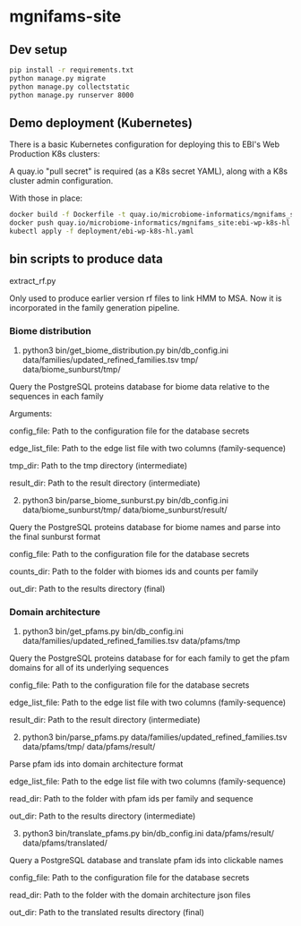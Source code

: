 # mgnifams-site

## Dev setup
```bash
pip install -r requirements.txt
python manage.py migrate
python manage.py collectstatic
python manage.py runserver 8000
```

## Demo deployment (Kubernetes)
There is a basic Kubernetes configuration for deploying this to EBI's Web Production K8s clusters:

A quay.io "pull secret" is required (as a K8s secret YAML), along with a K8s cluster admin configuration.

With those in place:

```bash
docker build -f Dockerfile -t quay.io/microbiome-informatics/mgnifams_site:ebi-wp-k8s-hl --load .
docker push quay.io/microbiome-informatics/mgnifams_site:ebi-wp-k8s-hl
kubectl apply -f deployment/ebi-wp-k8s-hl.yaml
```

## bin scripts to produce data

extract_rf.py

Only used to produce earlier version rf files to link HMM to MSA. Now it is incorporated in the family generation pipeline.

### Biome distribution

1. python3 bin/get_biome_distribution.py bin/db_config.ini data/families/updated_refined_families.tsv tmp/ data/biome_sunburst/tmp/

Query the PostgreSQL proteins database for biome data relative to the sequences in each family

Arguments:

config_file: Path to the configuration file for the database secrets

edge_list_file: Path to the edge list file with two columns (family-sequence)

tmp_dir: Path to the tmp directory  (intermediate)

result_dir: Path to the result directory  (intermediate)

2. python3 bin/parse_biome_sunburst.py bin/db_config.ini data/biome_sunburst/tmp/ data/biome_sunburst/result/

Query the PostgreSQL proteins database for biome names and parse into the final sunburst format

config_file: Path to the configuration file for the database secrets

counts_dir: Path to the folder with biomes ids and counts per family

out_dir: Path to the results directory (final)

### Domain architecture

1. python3 bin/get_pfams.py bin/db_config.ini data/families/updated_refined_families.tsv data/pfams/tmp

Query the PostgreSQL proteins database for for each family to get the pfam domains for all of its underlying sequences

config_file: Path to the configuration file for the database secrets

edge_list_file: Path to the edge list file with two columns (family-sequence)

result_dir: Path to the result directory  (intermediate)

2. python3 bin/parse_pfams.py data/families/updated_refined_families.tsv data/pfams/tmp/ data/pfams/result/

Parse pfam ids into domain architecture format

edge_list_file: Path to the edge list file with two columns  (family-sequence)

read_dir: Path to the folder with pfam ids per family and sequence

out_dir: Path to the results directory  (intermediate)

3. python3 bin/translate_pfams.py bin/db_config.ini data/pfams/result/ data/pfams/translated/

Query a PostgreSQL database and translate pfam ids into clickable names

config_file: Path to the configuration file for the database secrets

read_dir: Path to the folder with the domain architecture json files

out_dir: Path to the translated results directory (final)
